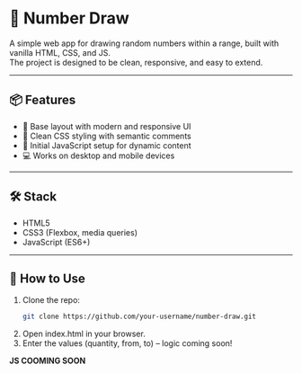 # 🎲 Number Draw

A simple web app for drawing random numbers within a range, built with vanilla HTML, CSS, and JS.  
The project is designed to be clean, responsive, and easy to extend.

---

## 📦 Features

- 🧱 Base layout with modern and responsive UI
- 🎨 Clean CSS styling with semantic comments
- 🧪 Initial JavaScript setup for dynamic content
- 💻 Works on desktop and mobile devices

---

## 🛠️ Stack

- HTML5
- CSS3 (Flexbox, media queries)
- JavaScript (ES6+)

---

## 🚀 How to Use

1. Clone the repo:
   ```bash
   git clone https://github.com/your-username/number-draw.git
2. Open index.html in your browser.
3. Enter the values (quantity, from, to) – logic coming soon!


**JS COOMING SOON**
